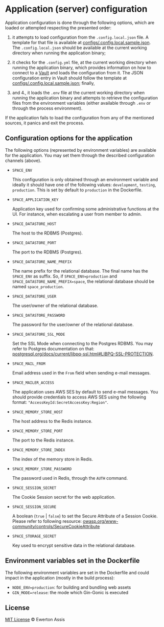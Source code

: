 # Application (server) configuration

Application configuration is done through the following options, which are loaded or
attempted respecting the presented order:

1. it attempts to load configuration from the `.config.local.json` file. A template
for that file is available at [configs/.config.local.sample.json](/configs/.config.local.sample.json).
The `.config.local.json` should be available at the current working directory when running
the application binary;

2. it checks for the `.config.yml` file, at the current working directory when running
the application binary, which provides information on how to connect to a
[Vault](https://www.vaultproject.io/) and loads the configuration from it. The JSON
configuration entry in Vault should follow the template at
[configs/.config.local.sample.json](/configs/.config.local.sample.json); finally,

3. and 4., it loads the `.env` file at the current working directory when running the
application binary and attempts to retrieve the configuration files from the environment
variables (either available through `.env` or through the process environment).

If the application fails to load the configuration from any of the mentioned sources, it
panics and exit the process.

## Configuration options for the application

The following options (represented by environment variables) are available for the application.
You may set them through the described configuration channels (above).

- `SPACE_ENV`

  This configuration is only obtained through an environment variable and ideally it should
  have one of the following values: `development`, `testing`, `production`. This is set by
  default to `production` in the Dockerfile.

- `SPACE_APPLICATION_KEY`

  Application key used for confirming some administrative functions at the UI. For instance,
  when escalating a user from member to admin.

- `SPACE_DATASTORE_HOST`

  The host to the RDBMS (Postgres).

- `SPACE_DATASTORE_PORT`

  The port to the RDBMS (Postgres).

- `SPACE_DATASTORE_NAME_PREFIX`

  The name prefix for the relational database. The final name has the `SPACE_ENV` as suffix.
  So, if `SPACE_ENV=production` and `SPACE_DATASTORE_NAME_PREFIX=space`, the relational
  database should be named `space_production`.

- `SPACE_DATASTORE_USER`

  The user/owner of the relational database.

- `SPACE_DATASTORE_PASSWORD`

  The password for the user/owner of the relational database.

- `SPACE_DATASTORE_SSL_MODE`

  Set the SSL Mode when connecting to the Postgres RDBMS. You may refer to Postgres documentation
  on that: [postgresql.org/docs/current/libpq-ssl.html#LIBPQ-SSL-PROTECTION](https://www.postgresql.org/docs/current/libpq-ssl.html#LIBPQ-SSL-PROTECTION).

- `SPACE_MAIL_FROM`

  Email address used in the `From` field when sending e-mail messages.

- `SPACE_MAILER_ACCESS`

  The application uses AWS SES by default to send e-mail messages. You should provide credentials
  to access AWS SES using the following format: `"AccessKeyId:SecretAccessKey:Region"`.

- `SPACE_MEMORY_STORE_HOST`

  The host address to the Redis instance.

- `SPACE_MEMORY_STORE_PORT`

  The port to the Redis instance.

- `SPACE_MEMORY_STORE_INDEX`

  The index of the memory store in Redis.

- `SPACE_MEMORY_STORE_PASSWORD`

  The password used in Redis, through the `AUTH` command.

- `SPACE_SESSION_SECRET`

  The Cookie Session secret for the web application.

- `SPACE_SESSION_SECURE`

  A boolean (`true` | `false`) to set the Secure Attribute of a Session Cookie. Please refer to following resource:
  [owasp.org/www-community/controls/SecureCookieAttribute](https://owasp.org/www-community/controls/SecureCookieAttribute)

- `SPACE_STORAGE_SECRET`

  Key used to encrypt sensitive data in the relational database.

## Environment variables set in the Dockerfile

The following environment variables are set in the Dockerfile and could impact in the
application (mostly in the build process):

- `NODE_ENV=production`: for building and bundling web assets
- `GIN_MODE=release`: the mode which Gin-Gonic is executed

## License

[MIT License](http://earaujoassis.mit-license.org/) &copy; Ewerton Assis
